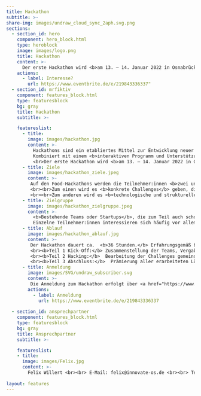 ```yaml
---
title: Hackathon
subtitle: >-
share-img: images/undraw_cloud_sync_2aph.svg.png
sections:
  - section_id: hero
    component: hero_block.html
    type: heroblock
    image: images/logo.png
    title: Hackathon
    content: >-
      Der erste Hackathon wird <b>am 13. – 14. Januar 2022 in Osnabrück</b> stattfinden.
    actions:
      - label: Interesse?
        url: https://www.eventbrite.de/e/219843336337"
  - section_id: mrfiktiv
    component: features_block.html
    type: featuresblock
    bg: gray
    title: Hackathon
    subtitle: >-

    featureslist:
      - title:
        image: images/hackathon.jpg
        content: >-
          Hackathons sind ein etabliertes Mittel zur Entwicklung neuer Lösungsansätze und bieten durch den offenen Ansatz einen leichten Zugang für interessierte Teilnehmer:innen sowie andere Stakeholder. 
          Kombiniert mit einem <b>interaktiven Programm und Unterstützung bei der Teambildung</b> lassen sich <b>Teams mit Potential zur Startup-Gründung bilden</b>. Durch die Einbettung der Hackathons in einen weiteren Entwicklungsprozess mit angeschlossenen Bootcamps und der individuellen Betreuung können gezielt Startups aufgebaut und unterstützt werden.
          <br>Der erste Hackathon wird <b>am 13. – 14. Januar 2022 in Osnabrück</b> stattfinden.
      - title: Ziele
        image: images/hackathon_ziele.jpeg
        content: >-
         Auf den Food-Hackathons werden die Teilnehmer:innen <b>zwei unterschiedliche Arten von Herausforderungen</b> begegnen.
         <br><br>Zum einen wird es <b>konkrete Challenges</b> geben, die als tatsächliche Herausforderung in der Arbeit des Unternehmens oder der Institutionen aufgekommen sind. Praktische Lösungen werden mit einem Businessplan versehen. Ziel dieser Challenges ist es Teams zu schmieden, die auf dem Weg zu einer konkreten Lösung begleitet werden.
         <br><br>Zum anderen wird es <b>technologische und strukturelle Herausforderungen</b> geben, denen sich aktuell viele Unternehmen der Lebensmittelwirtschaft stellen müssen. Ziel dieser Challenges ist es innovative Lösungen in Form von technischen Lösungen oder neue Geschäftsmodelle durch die Teams zu erarbeiten. Diese Challenges richten sich aufgrund ihres Umfangs <b>vornehmlich an erfahrenere Teilnehmer:innen oder bestehende Startups.</b>
      - title: Zielgruppe
        image: images/hackathon_zielgruppe.jpeg
        content: >-
          <b>Bestehende Teams oder Startups</b>, die zum Teil auch schon  <b>eigene Ideen oder Ansätze</b> mitbringen, wollen die Infrastruktur des Hackathons nutzen, um die eigenen Ideen  <b>weiterzuentwickeln und als Team enger zusammenzuwachsen.</b> 
          Einzelne Teilnehmer:innen interessieren sich häufig vor allem für die  <b>Lösung von Challenges</b> und das  <b>Arbeiten an konkreten Herausforderungen.</b> Beide Zielgruppen haben unterschiedliche Bedürfnisse und profitieren auf unterschiedliche Weise von dem angebotenen Programm und der Unterstützung.​
      - title: Ablauf
        image: images/hackathon_ablauf.jpg
        content: >-
         Der Hackathon dauert ca.  <b>36 Stunden.</b> Erfahrungsgemäß bestehen die Teilnehmer:innen an Hackathons entweder aus  <b>bereits bestehenden Teams</b> oder aus  <b>Einzelpersonen </b>. Die Veranstaltung teilt sich organisatorisch in drei Teile ein: 
         <br><b>Teil 1 Kick-Off:</b> Zusammenstellung der Teams, Vergabe der Challenges und Vorbereitung auf das Hacking
         <br><b>Teil 2 Hacking:</b>  Bearbeitung der Challenges gemeinsam mit den Challenge-Gebern, Vorbereitung auf die finale Ergebnispräsentation  
         <br><b>Teil 3 Abschluss:</b>  Prämierung aller erarbeiteten Lösungen, Vernetzung der Teilnehmer:innen untereinander und mit anderen Akteuren des Niedersächsischen Food-Startup Ökosystems.
      - title: Anmeldung
        image: images/SVG/undraw_subscriber.svg
        content: >-
         Die Anmeldung zum Hackathon erfolgt über <a href="https://www.eventbrite.de/e/219843336337">Eventbrite</a>. Wir freuen uns über deine Teilnahme!
        actions:
          - label: Anmeldung
            url: https://www.eventbrite.de/e/219843336337
      
  - section_id: ansprechpartner
    component: features_block.html
    type: featuresblock
    bg: gray
    title: Ansprechpartner
    subtitle: >-

    featureslist:
    - title:
      image: images/Felix.jpg
      content: >-
        Felix Willert <br><br> E-Mail: felix@innovate-os.de <br><br> Tel.: 0541 50798526
  
layout: features
---
```

